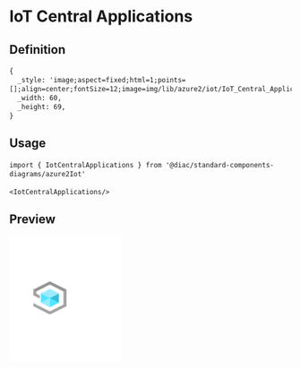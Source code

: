 # IoT Central Applications

## Definition

```
{
  _style: 'image;aspect=fixed;html=1;points=[];align=center;fontSize=12;image=img/lib/azure2/iot/IoT_Central_Applications.svg;strokeColor=none;',
  _width: 60,
  _height: 69,
}
```

## Usage

```
import { IotCentralApplications } from '@diac/standard-components-diagrams/azure2Iot'

<IotCentralApplications/>
```

## Preview

<img src="./iot-central-applications.png" width="200"/>
